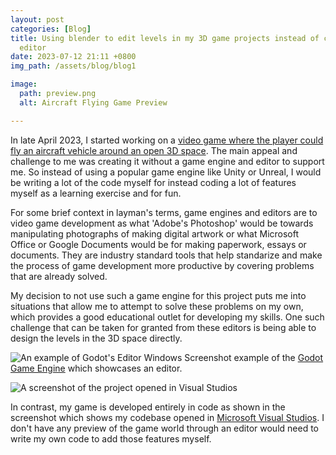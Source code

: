 ```yaml
---
layout: post
categories: [Blog]
title: Using blender to edit levels in my 3D game projects instead of creating a level
  editor
date: 2023-07-12 21:11 +0800
img_path: /assets/blog/blog1

image:
  path: preview.png
  alt: Aircraft Flying Game Preview

---
```


In late April 2023, I started working on a [video game where the player could fly an aircraft vehicle around an open 3D space](https://github.com/ClementineAccount/Albuquerque/tree/main). The main appeal and challenge to me was creating it without a game engine and editor to support me. So instead of using a popular game engine like Unity or Unreal, I would be writing a lot of the code myself for instead coding a lot of features myself as a learning exercise and for fun.

For some brief context in layman's terms, game engines and editors are to video game development as what 'Adobe's Photoshop' would be towards manipulating photographs of making digital artwork or what Microsoft Office or Google Documents would be for making paperwork, essays or documents. They are industry standard tools that help standarize and make the process of game development more productive by covering problems that are already solved. 

My decision to not use such a game engine for this project puts me into situations that allow me to attempt to solve these problems on my own, which provides a good educational outlet for developing my skills. One such challenge that can be taken for granted from these editors is being able to design the levels in the 3D space directly. 

![An example of Godot's Editor Windows](GodotExample.png)
Screenshot example of the [Godot Game Engine](https://godotengine.org/features/#design) which showcases an editor.

![A screenshot of the project opened in Visual Studios](VisualStudiosExample.png)

In contrast, my game is developed entirely in code as shown in the screenshot which shows my codebase opened in [Microsoft Visual Studios](https://visualstudio.microsoft.com/). I don't have any preview of the game world through an editor would need to write my own code to add those features myself.
